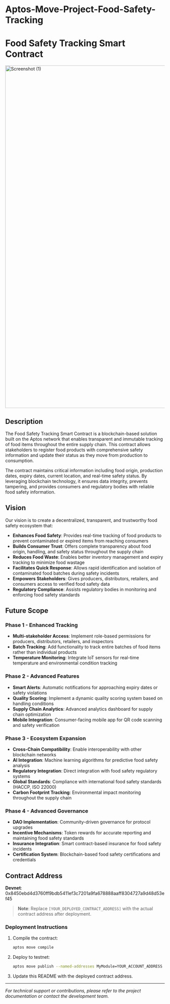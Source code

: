 # Aptos-Move-Project-Food-Safety-Tracking
# Food Safety Tracking Smart Contract

<img width="1920" height="1080" alt="Screenshot (1)" src="https://github.com/user-attachments/assets/6c903670-4e68-42b5-99d1-d12b1d6e6e19" />


## Description

The Food Safety Tracking Smart Contract is a blockchain-based solution built on the Aptos network that enables transparent and immutable tracking of food items throughout the entire supply chain. This contract allows stakeholders to register food products with comprehensive safety information and update their status as they move from production to consumption.

The contract maintains critical information including food origin, production dates, expiry dates, current location, and real-time safety status. By leveraging blockchain technology, it ensures data integrity, prevents tampering, and provides consumers and regulatory bodies with reliable food safety information.

## Vision

Our vision is to create a decentralized, transparent, and trustworthy food safety ecosystem that:

- **Enhances Food Safety**: Provides real-time tracking of food products to prevent contaminated or expired items from reaching consumers
- **Builds Consumer Trust**: Offers complete transparency about food origin, handling, and safety status throughout the supply chain
- **Reduces Food Waste**: Enables better inventory management and expiry tracking to minimize food wastage
- **Facilitates Quick Response**: Allows rapid identification and isolation of contaminated food batches during safety incidents
- **Empowers Stakeholders**: Gives producers, distributors, retailers, and consumers access to verified food safety data
- **Regulatory Compliance**: Assists regulatory bodies in monitoring and enforcing food safety standards

## Future Scope

### Phase 1 - Enhanced Tracking
- **Multi-stakeholder Access**: Implement role-based permissions for producers, distributors, retailers, and inspectors
- **Batch Tracking**: Add functionality to track entire batches of food items rather than individual products
- **Temperature Monitoring**: Integrate IoT sensors for real-time temperature and environmental condition tracking

### Phase 2 - Advanced Features
- **Smart Alerts**: Automatic notifications for approaching expiry dates or safety violations
- **Quality Scoring**: Implement a dynamic quality scoring system based on handling conditions
- **Supply Chain Analytics**: Advanced analytics dashboard for supply chain optimization
- **Mobile Integration**: Consumer-facing mobile app for QR code scanning and safety verification

### Phase 3 - Ecosystem Expansion
- **Cross-Chain Compatibility**: Enable interoperability with other blockchain networks
- **AI Integration**: Machine learning algorithms for predictive food safety analysis
- **Regulatory Integration**: Direct integration with food safety regulatory systems
- **Global Standards**: Compliance with international food safety standards (HACCP, ISO 22000)
- **Carbon Footprint Tracking**: Environmental impact monitoring throughout the supply chain

### Phase 4 - Advanced Governance
- **DAO Implementation**: Community-driven governance for protocol upgrades
- **Incentive Mechanisms**: Token rewards for accurate reporting and maintaining food safety standards
- **Insurance Integration**: Smart contract-based insurance for food safety incidents
- **Certification System**: Blockchain-based food safety certifications and credentials

## Contract Address

**Devnet**: 0x8450ebd4d3760ff9bdb5411ef3c7201a9fa678888aaff8304727a9d48d53ef45

> **Note**: Replace `[YOUR_DEPLOYED_CONTRACT_ADDRESS]` with the actual contract address after deployment.

### Deployment Instructions

1. Compile the contract:
   ```bash
   aptos move compile
   ```

2. Deploy to testnet:
   ```bash
   aptos move publish --named-addresses MyModule=YOUR_ACCOUNT_ADDRESS
   ```

3. Update this README with the deployed contract address.

---

*For technical support or contributions, please refer to the project documentation or contact the development team.*
